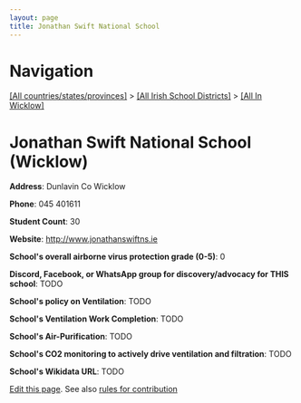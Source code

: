 ```yaml
---
layout: page
title: Jonathan Swift National School
---
```

# Navigation

[[All countries/states/provinces]](../../..) > [[All Irish School Districts]](../..) > [[All In Wicklow]](..)

# Jonathan Swift National School (Wicklow)

**Address**: Dunlavin Co Wicklow

**Phone**: 045 401611

**Student Count**: 30

**Website**: <http://www.jonathanswiftns.ie>

**School's overall airborne virus protection grade (0-5)**: 0

**Discord, Facebook, or WhatsApp group for discovery/advocacy for THIS school**: TODO

**School's policy on Ventilation**: TODO

**School's Ventilation Work Completion**: TODO

**School's Air-Purification**: TODO

**School's CO2 monitoring to actively drive ventilation and filtration**: TODO

**School's Wikidata URL**: TODO


[Edit this page](https://github.com/ventilate-schools/Ireland/edit/main/./Wicklow/Jonathan_Swift_National_School.md). See also [rules for contribution](../../../contribution-rules/)